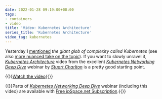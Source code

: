 ```yaml
---
date: 2022-01-28 09:19:00+00:00
tags:
- containers
- video
title: 'Video: Kubernetes Architecture'
series_title: 'Kubernetes Architecture'
video_tag: kubernetes
---
```

Yesterday I [mentioned](https://blog.ipspace.net/2022/01/mtu-virtual-devices.html) *the giant glob of complexity called Kubernetes* (see also [more nuanced take on the topic](https://buttondown.email/nelhage/archive/two-reasons-kubernetes-is-so-complex/)). If you want to slowly unravel it, *[Kubernetes Architecture](https://my.ipspace.net/bin/get/Kubernetes/1.3%20-%20Kubernetes%20Architecture.mp4?doccode=Kubernetes)* video from the excellent _[Kubernetes Networking Deep Dive](https://www.ipspace.net/Kubernetes_Networking_Deep_Dive)_ webinar by _[Stuart Charlton](https://www.ipspace.net/Author:Stuart_Charlton)_ is a pretty good starting point.

{{<jump>}}[Watch the video](https://my.ipspace.net/bin/get/Kubernetes/1.3%20-%20Kubernetes%20Architecture.mp4?doccode=Kubernetes){{</jump>}}

{{<note free>}}Parts of _[Kubernetes Networking Deep Dive](https://www.ipspace.net/Kubernetes_Networking_Deep_Dive)_ webinar (including this video) are available with [Free ipSpace.net Subscription](https://www.ipspace.net/Subscription/Free).{{</note>}}
